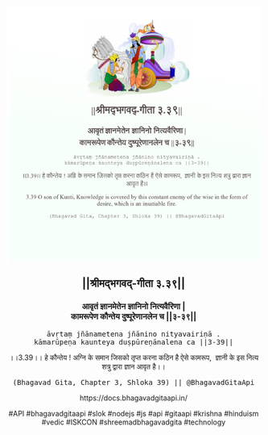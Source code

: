 <img src="../../asset/BG_3_39.png"/>
<center><h2>||श्रीमद्‍भगवद्‍-गीता ३.३९||</h2>
<h3>आवृतं ज्ञानमेतेन ज्ञानिनो नित्यवैरिणा |<br/>कामरूपेण कौन्तेय दुष्पूरेणानलेन च ||३-३९||</h3>
<pre>āvṛtaṃ jñānametena jñānino nityavairiṇā .<br/>kāmarūpeṇa kaunteya duṣpūreṇānalena ca ||3-39||</pre>
<p>।।3.39।। हे कौन्तेय ! अग्नि के समान जिसको तृप्त करना कठिन है ऐसे कामरूप,  ज्ञानी के इस नित्य शत्रु द्वारा ज्ञान आवृत है।।</p>
<pre>(Bhagavad Gita, Chapter 3, Shloka 39) || @BhagavadGitaApi</pre><p>https://docs.bhagavadgitaapi.in/</p><p>#API #bhagavadgitaapi #slok #nodejs #js #api #gitaapi #krishna #hinduism #vedic #ISKCON #shreemadbhagavadgita #technology</p></center>